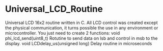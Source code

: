 # Universal_LCD_Routine
Universal LCD 16x2 routine written in C. All LCD control was created except the physical communication, it turns possible the use in any environment or microcontroller.  You just need to create 2 functions:  void phi_lcd_send(uint8_t)  Rotutine to send data on lsb and control in msb to the display.  void LCDdelay_us(unsigned long) Delay routine in microseconds
